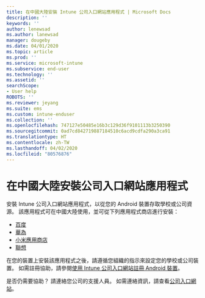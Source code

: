 ```yaml
---
title: 在中國大陸安裝 Intune 公司入口網站應用程式 | Microsoft Docs
description: ''
keywords: ''
author: lenewsad
ms.author: lanewsad
manager: dougeby
ms.date: 04/01/2020
ms.topic: article
ms.prod: ''
ms.service: microsoft-intune
ms.subservice: end-user
ms.technology: ''
ms.assetid: ''
searchScope:
- User help
ROBOTS: ''
ms.reviewer: jeyang
ms.suite: ems
ms.custom: intune-enduser
ms.collection: ''
ms.openlocfilehash: 747127e50485e16b3c129d36f9101113b3250390
ms.sourcegitcommit: 0ad7cd842719887184510c6acd9cdfa290a3ca91
ms.translationtype: HT
ms.contentlocale: zh-TW
ms.lasthandoff: 04/02/2020
ms.locfileid: "80576876"
---
```

# <a name="install-company-portal-app-in-mainland-china"></a>在中國大陸安裝公司入口網站應用程式   

安裝 Intune 公司入口網站應用程式，以從您的 Android 裝置存取學校或公司資源。 該應用程式可在中國大陸使用，並可從下列應用程式商店進行安裝： 

* [百度](https://go.microsoft.com/fwlink/?linkid=836946)
* [華為](https://go.microsoft.com/fwlink/?linkid=836948)
* [小米應用商店](https://go.microsoft.com/fwlink/?linkid=836947) 
* [聯想](https://go.microsoft.com/fwlink/?linkid=2125082)

在您的裝置上安裝該應用程式之後，請遵循您組織的指示來設定您的學校或公司裝置。 如需註冊協助，請參閱[使用 Intune 公司入口網站註冊 Android 裝置](enroll-device-android-company-portal.md)。  

是否仍需要協助？ 請連絡您公司的支援人員。 如需連絡資訊，請查看[公司入口網站](https://go.microsoft.com/fwlink/?linkid=2010980)。
